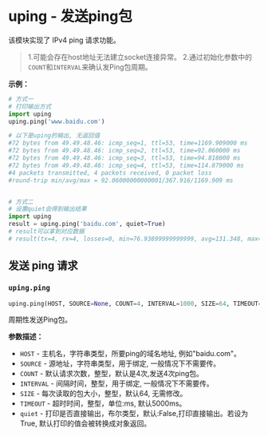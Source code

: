 # uping - 发送ping包

该模块实现了 IPv4 ping 请求功能。

>1.可能会存在host地址无法建立socket连接异常。
>2.通过初始化参数中的`COUNT`和`INTERVAL`来确认发Ping包周期。

**示例：**

```python
# 方式一
# 打印输出方式
import uping
uping.ping('www.baidu.com')

# 以下是uping的输出, 无返回值
#72 bytes from 49.49.48.46: icmp_seq=1, ttl=53, time=1169.909000 ms
#72 bytes from 49.49.48.46: icmp_seq=2, ttl=53, time=92.060000 ms
#72 bytes from 49.49.48.46: icmp_seq=3, ttl=53, time=94.818000 ms
#72 bytes from 49.49.48.46: icmp_seq=4, ttl=53, time=114.879000 ms
#4 packets transmitted, 4 packets received, 0 packet loss
#round-trip min/avg/max = 92.06000000000001/367.916/1169.909 ms


# 方式二
# 设置quiet会得到输出结果
import uping
result = uping.ping('baidu.com', quiet=True)
# result可以拿到对应数据
# result(tx=4, rx=4, losses=0, min=76.93899999999999, avg=131.348, max=226.697)
```

## 发送 ping 请求

### `uping.ping`

```python
uping.ping(HOST, SOURCE=None, COUNT=4, INTERVAL=1000, SIZE=64, TIMEOUT=5000, quiet=False)
```

周期性发送Ping包。

**参数描述：**

- `HOST` - 主机名，字符串类型，所要ping的域名地址, 例如"baidu.com"。
- `SOURCE` - 源地址，字符串类型，用于绑定, 一般情况下不需要传。
- `COUNT` - 默认请求次数，整型，默认是4次,发送4次ping包。
- `INTERVAL` - 间隔时间，整型，用于绑定, 一般情况下不需要传。
- `SIZE` - 每次读取的包大小，整型，默认64, 无需修改。
- `TIMEOUT` - 超时时间，整型，单位:ms, 默认5000ms。
- `quiet` - 打印是否直接输出，布尔类型，默认:False,打印直接输出。若设为True, 默认打印的值会被转换成对象返回。

